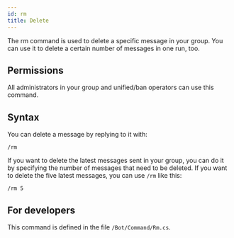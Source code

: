 ```yaml
---
id: rm
title: Delete
---
```


The rm command is used to delete a specific message in your group. You can use it to delete a certain number of 
messages in one run, too.

## Permissions

All administrators in your group and unified/ban operators can use this command.

## Syntax

You can delete a message by replying to it with:

```
/rm
```

If you want to delete the latest messages sent in your group, you can do it by specifying  the number of messages 
that need to be deleted. If you want to delete the five latest messages, you can use `/rm` like this:

```
/rm 5
```

## For developers

This command is defined in the file `/Bot/Command/Rm.cs`.
